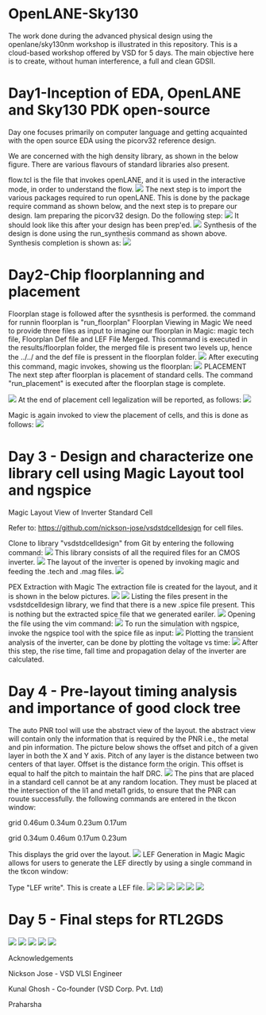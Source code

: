 # OpenLANE-Sky130
The work done during the advanced physical design using the openlane/sky130nm workshop is illustrated in this repository. This is a cloud-based workshop offered by VSD for 5 days. The main objective here is to create, without human interference, a full and clean GDSII.

# Day1-Inception of EDA, OpenLANE and Sky130 PDK open-source
Day one focuses primarily on computer language and getting acquainted with the open source EDA using the picorv32 reference design.

We are concerned with the high density library, as shown in the below figure. There are various flavours of standard libraries also present.


flow.tcl is the file that invokes openLANE, and it is used in the interactive mode, in order to understand the flow.
![](images/2/flow.png)
The next step is to import the various packages required to run openLANE. This is done by the package require command as shown below, and the next step is to prepare our design. Iam preparing the picorv32 design. Do the following step:
![](images/2/prep.png)
It should look like this after your design has been prep'ed.
![](images/2/syn.png)
Synthesis of the design is done using the run_synthesis command as shown above.
Synthesis completion is shown as:
![](images/2/syn_com.png)

# Day2-Chip floorplanning and placement

Floorplan stage is followed after the sysnthesis is performed. the command for runnin floorplan is "run_floorplan"
Floorplan Viewing in Magic
We need to provide three files as input to imagine our floorplan in Magic:
magic tech file, Floorplan Def file and LEF File Merged.
This command is executed in the results/floorplan folder, the merged file is present two levels up, hence the ../../ and the def file is pressent in the floorplan folder.
![](images/2/floorplan_view.png)
After executing this command, magic invokes, showing us the floorplan:
![](images/2/floor_mag.png)
PLACEMENT
The next step after floorplan is placement of standard cells. The command "run_placement" is executed after the floorplan stage is complete.

![](images/2/placement.png)
At the end of placement cell legalization will be reported, as follows:
![](images/2/PASS_pcment.png)

Magic is again invoked to view the placement of cells, and this is done as follows:
![](images/2/place_view.png)

# Day 3 - Design and characterize one library cell using Magic Layout tool and ngspice
Magic Layout View of Inverter Standard Cell

Refer to: https://github.com/nickson-jose/vsdstdcelldesign for cell files.

Clone to library "vsdstdcelldesign" from Git by entering the following command:
![](images/3/1.png)
This library consists of all the required files for an CMOS inverter.
![](images/3/2.png)
The layout of the inverter is opened by invoking magic and feeding the .tech and .mag files.
![](images/3/3.png)

PEX Extraction with Magic
The extraction file is created for the layout, and it is shown in the below pictures.
![](images/3/4.png)
![](images/3/5.png)
Listing the files present in the vsdstdcelldesign library, we find that there is a new .spice file present. This is nothing but the extracted spice file that we generated eariler.
![](images/3/6.png)
Opening the file using the vim command:
![](images/3/7.png)
To run the simulation with ngspice, invoke the ngspice tool with the spice file as input:
![](images/3/8.png)
Plotting the transient analysis of the inverter, can be done by plotting the voltage vs time:
![](images/3/9.png)
After this step, the rise time, fall time and propagation delay of the inverter are calculated.


# Day 4 - Pre-layout timing analysis and importance of good clock tree
The auto PNR tool will use the abstract view of the layout. the abstract view will contain only the information that is required by the PNR i.e., the metal and pin information.
The picture below shows the offset and pitch of a given layer in both the X and Y axis. Pitch of any layer is the distance between two centers of that layer. Offset is the distance form the origin. This offset is equal to half the pitch to maintain the half DRC.
![](images/3/10.png)
The pins that are placed in a standard cell cannot be at any random location. They must be placed at the intersection of the li1 and metal1 grids, to ensure that the PNR can rouute successfully.
the following commands are entered in the tkcon window:

grid 0.46um 0.34um 0.23um 0.17um

grid 0.34um 0.46um 0.17um 0.23um

This displays the grid over the layout.
![](images/3/11.png)
LEF Generation in Magic
Magic allows for users to generate the LEF directly by using a single command in the tkcon window:

Type "LEF write". This is create a LEF file.
![](images/3/12.png)
![](images/3/13.png)
![](images/4/1.png)
![](images/4/2.png)
![](images/4/3.png)
![](images/4/OR.png)


# Day 5 - Final steps for RTL2GDS

![](images/5/1.png)
![](images/5/2.png)
![](images/5/3.png)
![](images/5/4.png)
![](images/5/6.png)


Acknowledgements

Nickson Jose - VSD VLSI Engineer

Kunal Ghosh - Co-founder (VSD Corp. Pvt. Ltd)

Praharsha
